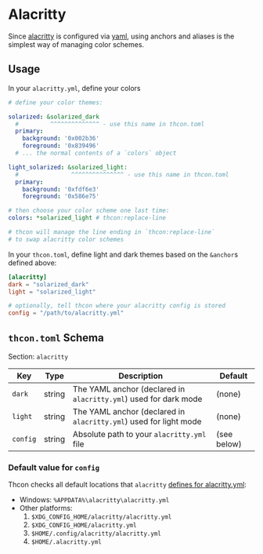 # Alacritty
Since [alacritty](https://github.com/alacritty/alacritty) is configured via [yaml](https://yaml.org/), using anchors and aliases is the simplest way of managing color schemes.

## Usage
In your `alacritty.yml`, define your colors

```yaml
# define your color themes:

solarized: &solarized_dark
  #         ^^^^^^^^^^^^^^ - use this name in thcon.toml
  primary:
    background: '0x002b36'
    foreground: '0x839496'
  # ... the normal contents of a `colors` object

light_solarized: &solarized_light:
  #               ^^^^^^^^^^^^^^^ - use this name in thcon.toml
  primary:
    background: '0xfdf6e3'
    foreground: '0x586e75'

# then choose your color scheme one last time:
colors: *solarized_light # thcon:replace-line

# thcon will manage the line ending in `thcon:replace-line`
# to swap alacritty color schemes
```

In your `thcon.toml`, define light and dark themes based on the `&anchor`s defined above:

```toml
[alacritty]
dark = "solarized_dark"
light = "solarized_light"

# optionally, tell thcon where your alacritty config is stored
config = "/path/to/alacritty.yml"
```

## `thcon.toml` Schema
Section: `alacritty`

| Key | Type | Description | Default |
| --- | ---- | ----------- | -------- |
| `dark` | string | The YAML anchor (declared in `alacritty.yml`) used for dark mode | (none) |
| `light` | string | The YAML anchor (declared in `alacritty.yml`) used for light mode | (none) |
| `config` | string | Absolute path to your `alacritty.yml` file | (see below) |

### Default value for `config`
Thcon checks all default locations that `alacritty` [defines for alacritty.yml](https://github.com/alacritty/alacritty#configuration):

* Windows: `%APPDATA%\alacritty\alacritty.yml`
* Other platforms:
  1. `$XDG_CONFIG_HOME/alacritty/alacritty.yml`
  2. `$XDG_CONFIG_HOME/alacritty.yml`
  3. `$HOME/.config/alacritty/alacritty.yml`
  4. `$HOME/.alacritty.yml`
